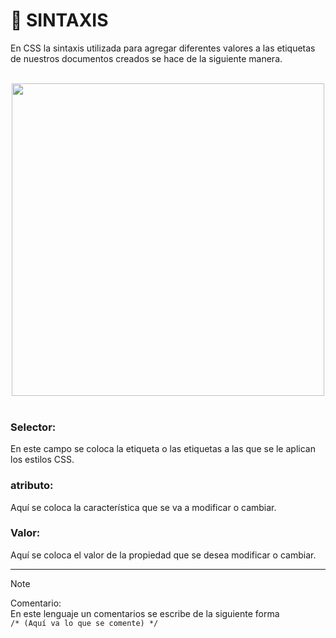 # :mag_right: SINTAXIS 

En CSS la sintaxis utilizada para agregar diferentes valores a las etiquetas de nuestros documentos creados se hace de la siguiente manera.
<br>
<br>
<div  align="center" >
<img src="https://github.com/judali05/CSS-3/assets/129390687/702238d2-c61d-4d97-a002-71e4e24227f3" style=" width: 500px;" >
</div>
<br>

### Selector: 
En este campo se coloca la etiqueta o las etiquetas a las que se le aplican los estilos CSS.
 
### atributo: 
Aquí se coloca la característica que se va a modificar o cambiar.

### Valor: 
Aquí se coloca el valor de la propiedad que se desea modificar o cambiar.

***

> [!NOTE]
> Comentario: <br>
>En este lenguaje un comentarios se escribe de la siguiente forma <br>
 `/* (Aquí va lo que se comente) */`



